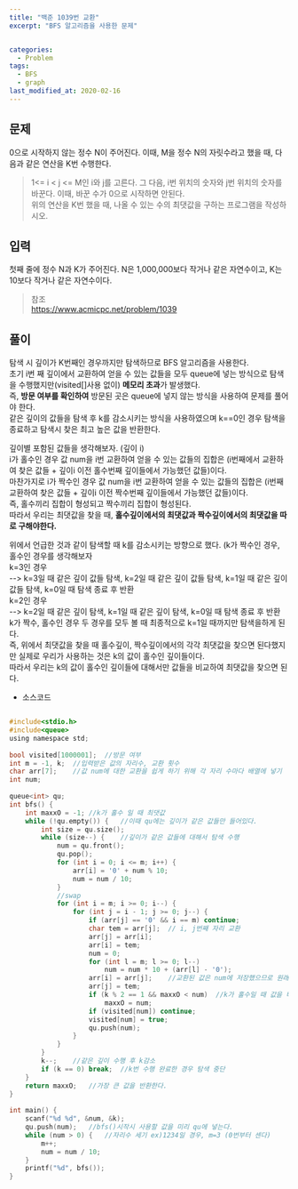 ```yaml
---
title: "백준 1039번 교환"
excerpt: "BFS 알고리즘을 사용한 문제"


categories:
  - Problem
tags:
  - BFS
  - graph
last_modified_at: 2020-02-16
---
```

문제  
-----------  
0으로 시작하지 않는 정수 N이 주어진다. 이때, M을 정수 N의 자릿수라고 했을 때, 다음과 같은 연산을 K번 수행한다.
> 1<= i < j <= M인 i와 j를 고른다. 그 다음, i번 위치의 숫자와 j번 위치의 숫자를 바꾼다. 
> 이때, 바꾼 수가 0으로 시작하면 안된다.  
위의 연산을 K번 했을 때, 나올 수 있는 수의 최댓값을 구하는 프로그램을 작성하시오.  

입력
-----------
첫째 줄에 정수 N과 K가 주어진다. N은 1,000,000보다 작거나 같은 자연수이고, K는 10보다 작거나 같은 자연수이다.  
> 참조  
> <https://www.acmicpc.net/problem/1039>  

풀이
-----------
탐색 시 깊이가 K번째인 경우까지만 탐색하므로 BFS 알고리즘을 사용한다.  
초기 i번 째 깊이에서 교환하여 얻을 수 있는 값들을 모두 queue에 넣는 방식으로 탐색을 수행했지만(visited[]사용 없이) **메모리 초과**가 발생했다.  
즉, **방문 여부를 확인하여** 방문된 곳은 queue에 넣지 않는 방식을 사용하여 문제를 풀어야 한다.  
같은 깊이의 값들을 탐색 후 k를 감소시키는 방식을 사용하였으며 k==0인 경우 탐색을 종료하고 탐색시 찾은 최고 높은 값을 반환한다. 

 
깊이별 포함된 값들을 생각해보자.  (깊이 i)  
i가 홀수인 경우 값 num을 i번 교환하여 얻을 수 있는 값들의 집합은  (i번째에서 교환하여 찾은 값들 + 깊이i 이전 홀수번째 깊이들에서 가능했던 값들)이다.  
마찬가지로 i가 짝수인 경우 값 num을 i번 교환하여 얻을 수 있는 값들의 집합은 (i번째 교환하여 찾은 값들 + 깊이i 이전 짝수번째 깊이들에서 가능했던 값들)이다.  
즉, 홀수끼리 집합이 형성되고 짝수끼리 집합이 형성된다.  
따라서 우리는 최댓값을 찾을 때, **홀수깊이에서의 최댓값과 짝수깊이에서의 최댓값을 따로 구해야한다.**


위에서 언급한 것과 같이 탐색할 때 k를 감소시키는 방향으로 했다. (k가 짝수인 경우, 홀수인 경우를 생각해보자  
k=3인 경우  
--> k=3일 때 같은 깊이 값들 탐색, k=2일 때 같은 깊이 값들 탐색, k=1일 때 같은 깊이 값들 탐색, k=0일 때 탐색 종료 후 반환  
k=2인 경우  
--> k=2일 때 같은 깊이 탐색, k=1일 때 같은 깊이 탐색, k=0일 때 탐색 종료 후 반환  
k가 짝수, 홀수인 경우 두 경우를 모두 볼 때 최종적으로 k=1일 때까지만 탐색을하게 된다.  
즉, 위에서 최댓값을 찾을 때 홀수깊이, 짝수깊이에서의 각각 최댓값을 찾으면 된다했지만 실제로 우리가 사용하는 것은 k의 값이 홀수인 깊이들이다.  
따라서 우리는 k의 값이 홀수인 깊이들에 대해서만 값들을 비교하여 최댓값을 찾으면 된다.

* 소스코드
``` c  

#include<stdio.h>
#include<queue>
using namespace std;
		  
bool visited[1000001];	//방문 여부
int m = -1, k;	//입력받은 값의 자리수, 교환 횟수
char arr[7];	//값 num에 대한 교환을 쉽게 하기 위해 각 자리 수마다 배열에 넣기
int num;
		  
queue<int> qu;
int bfs() {
	int maxxO = -1;	//k가 홀수 일 때 최댓값
	while (!qu.empty()) {	//이때 qu에는 깊이가 같은 값들만 들어있다.
		int size = qu.size();
		while (size--) {	//깊이가 같은 값들에 대해서 탐색 수행
			num = qu.front();
			qu.pop();
			for (int i = 0; i <= m; i++) {
				arr[i] = '0' + num % 10;
				num = num / 10;
			}
			//swap
			for (int i = m; i >= 0; i--) {
				for (int j = i - 1; j >= 0; j--) {
					if (arr[j] == '0' && i == m) continue;
					char tem = arr[j];	// i, j번째 자리 교환
					arr[j] = arr[i];
					arr[i] = tem;
					num = 0;
					for (int l = m; l >= 0; l--)
						num = num * 10 + (arr[l] - '0');
					arr[i] = arr[j];	//교환된 값은 num에 저장했으므로 원래 자리로 원위치하여 다음 교환을 가능하게 한다.
					arr[j] = tem;
					if (k % 2 == 1 && maxxO < num)	//k가 홀수일 때 값을 비교한다.
						maxxO = num;
					if (visited[num]) continue;
					visited[num] = true;
					qu.push(num);
				}
			}
		}
		k--;	//같은 깊이 수행 후 k감소
		if (k == 0) break;	//k번 수행 완료한 경우 탐색 중단
	}	
	return maxxO;	//가장 큰 값을 반환한다.
}
		  
int main() {
	scanf("%d %d", &num, &k);
	qu.push(num);	//bfs()시작시 사용할 값을 미리 qu에 넣는다.
	while (num > 0) {	//자리수 세기 ex)1234일 경우, m=3 (0번부터 센다)
		m++;
		num = num / 10;
	}
	printf("%d", bfs());
}
```